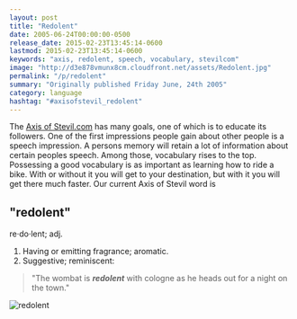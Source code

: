 ```yaml
---
layout: post
title: "Redolent"
date: 2005-06-24T00:00:00-0500
release_date: 2015-02-23T13:45:14-0600
lastmod: 2015-02-23T13:45:14-0600
keywords: "axis, redolent, speech, vocabulary, stevilcom"
image: "http://d3e878vmunx8cm.cloudfront.net/assets/Redolent.jpg"
permalink: "/p/redolent"
summary: "Originally published Friday June, 24th 2005"
category: language
hashtag: "#axisofstevil_redolent"
---
```


[id_1]: http://d3e878vmunx8cm.cloudfront.net/assets/Redolent.jpg "redolent"
The [Axis of Stevil.com](/ "Axis of Stevil.com") has many goals, one of which is to educate its followers. One of the first impressions people gain about other people is a speech impression. A persons memory will retain a lot of information about certain peoples speech. Among those, vocabulary rises to the top. Possessing a good vocabulary is as important as learning how to ride a bike. With or without it you will get to your destination, but with it you will get there much faster. Our current Axis of Stevil word is

## "redolent" ##

re·do·lent; adj.

1. Having or emitting fragrance; aromatic.
2. Suggestive; reminiscent:
 
> "The wombat is ***redolent*** with cologne as he heads out for a night on the town."

![redolent][id_1]

